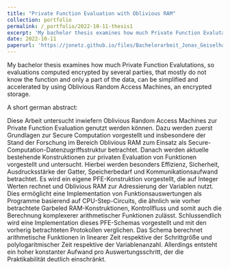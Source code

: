 ```yaml
---
title: "Private Function Evaluation with Oblivious RAM"
collection: portfolio
permalink: /_portfolio/2022-10-11-thesis1
excerpt: 'My bachelor thesis examines how much Private Function Evalutations, so evaluations computed encrypted by several parties, that mostly do not know the function and only a part of the data, can be simplified and accelerated by using Oblivious Random Access Machines, an encrypted storage.'
date: 2022-10-11
paperurl: 'https://jonetz.github.io/files/Bachelorarbeit_Jonas_Geiselhart.pdf'
---
```

My bachelor thesis examines how much Private Function Evalutations, so evaluations computed encrypted by several parties, that mostly do not know the function and only a part of the data, can be simplified and accelerated by using Oblivious Random Access Machines, an encrypted storage.

A short german abstract:

Diese Arbeit untersucht inwiefern Oblivious Random Access Machines zur Private Function Evaluation genutzt werden können. Dazu werden zuerst Grundlagen zur Secure Computation vorgestellt und insbesondere der Stand der Forschung im Bereich Oblivious RAM zum Einsatz als Secure-Computation-Datenzugriffsstruktur betrachtet. Danach werden aktuelle bestehende Konstruktionen zur privaten Evaluation von Funktionen vorgestellt und untersucht. Hierbei werden besonders Effizienz, Sicherheit, Ausdrucksstärke der Gatter, Speicherbedarf und Kommunikationsaufwand betrachtet. Es wird ein eigene PFE-Konstruktion vorgestellt, die auf Integer Werten rechnet und Oblivious RAM zur Adressierung der Variablen nutzt. Dies ermöglicht eine Implementation von Funktionsauswertungen als Programme basierend auf CPU-Step-Circuits, die ähnlich wie vorher betrachtete Garbeled RAM-Konstruktionen, Kontrollfluss und somit auch die Berechnung komplexerer arithmetischer Funktionen zulässt. Schlussendlich wird eine Implementation dieses PFE-Schemas vorgestellt und mit den vorherig betrachteten Protokollen verglichen. Das Schema berechnet arithmetische Funktionen in linearer Zeit respektive der Schrittgröße und polylogaritmischer Zeit respektive der Variablenanzahl. Allerdings entsteht ein hoher konstanter Aufwand pro Auswertungsschritt, der die Praktikabilität deutlich einschränkt.